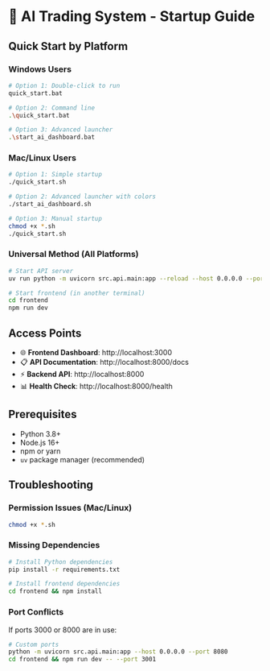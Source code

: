 # 🚀 AI Trading System - Startup Guide

## Quick Start by Platform

### Windows Users
```bash
# Option 1: Double-click to run
quick_start.bat

# Option 2: Command line
.\quick_start.bat

# Option 3: Advanced launcher
.\start_ai_dashboard.bat
```

### Mac/Linux Users
```bash
# Option 1: Simple startup
./quick_start.sh

# Option 2: Advanced launcher with colors
./start_ai_dashboard.sh

# Option 3: Manual startup
chmod +x *.sh
./quick_start.sh
```

### Universal Method (All Platforms)
```bash
# Start API server
uv run python -m uvicorn src.api.main:app --reload --host 0.0.0.0 --port 8000

# Start frontend (in another terminal)
cd frontend
npm run dev
```

## Access Points
- 🌐 **Frontend Dashboard**: http://localhost:3000
- 📋 **API Documentation**: http://localhost:8000/docs
- ⚡ **Backend API**: http://localhost:8000
- 📊 **Health Check**: http://localhost:8000/health

## Prerequisites
- Python 3.8+
- Node.js 16+
- npm or yarn
- `uv` package manager (recommended)

## Troubleshooting

### Permission Issues (Mac/Linux)
```bash
chmod +x *.sh
```

### Missing Dependencies
```bash
# Install Python dependencies
pip install -r requirements.txt

# Install frontend dependencies
cd frontend && npm install
```

### Port Conflicts
If ports 3000 or 8000 are in use:
```bash
# Custom ports
python -m uvicorn src.api.main:app --host 0.0.0.0 --port 8080
cd frontend && npm run dev -- --port 3001
```